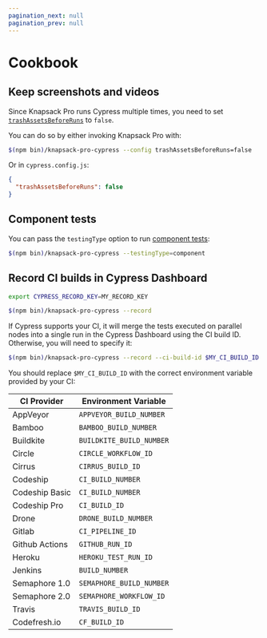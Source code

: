 ```yaml
---
pagination_next: null
pagination_prev: null
---
```


# Cookbook

## Keep screenshots and videos

Since Knapsack Pro runs Cypress multiple times, you need to set [`trashAssetsBeforeRuns`](https://docs.cypress.io/guides/references/configuration.html#Screenshots) to `false`.

You can do so by either invoking Knapsack Pro with:

```bash
$(npm bin)/knapsack-pro-cypress --config trashAssetsBeforeRuns=false
```

Or in `cypress.config.js`:

```json
{
  "trashAssetsBeforeRuns": false
}
```

## Component tests

You can pass the `testingType` option to run [component tests](https://docs.cypress.io/guides/component-testing/introduction):

```bash
$(npm bin)/knapsack-pro-cypress --testingType=component
```

## Record CI builds in Cypress Dashboard

```bash
export CYPRESS_RECORD_KEY=MY_RECORD_KEY

$(npm bin)/knapsack-pro-cypress --record
```

If Cypress supports your CI, it will merge the tests executed on parallel nodes into a single run in the Cypress Dashboard using the CI build ID. Otherwise, you will need to specify it:

```bash
$(npm bin)/knapsack-pro-cypress --record --ci-build-id $MY_CI_BUILD_ID
```

You should replace `$MY_CI_BUILD_ID` with the correct environment variable provided by your CI:

| CI Provider    | Environment Variable |
| -------------- | -------------------- |
| AppVeyor       | `APPVEYOR_BUILD_NUMBER` |
| Bamboo         | `BAMBOO_BUILD_NUMBER` |
| Buildkite      | `BUILDKITE_BUILD_NUMBER` |
| Circle         | `CIRCLE_WORKFLOW_ID` |
| Cirrus         | `CIRRUS_BUILD_ID` |
| Codeship       | `CI_BUILD_NUMBER` |
| Codeship Basic | `CI_BUILD_NUMBER` |
| Codeship Pro   | `CI_BUILD_ID` |
| Drone          | `DRONE_BUILD_NUMBER` |
| Gitlab         | `CI_PIPELINE_ID` |
| Github Actions | `GITHUB_RUN_ID` |
| Heroku         | `HEROKU_TEST_RUN_ID` |
| Jenkins        | `BUILD_NUMBER` |
| Semaphore 1.0  | `SEMAPHORE_BUILD_NUMBER` |
| Semaphore 2.0  | `SEMAPHORE_WORKFLOW_ID` |
| Travis         | `TRAVIS_BUILD_ID` |
| Codefresh.io   | `CF_BUILD_ID` |
